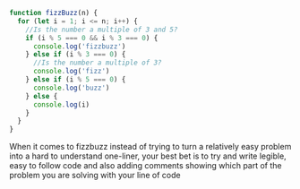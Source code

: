 ```js
function fizzBuzz(n) {
  for (let i = 1; i <= n; i++) {
    //Is the number a multiple of 3 and 5?
    if (i % 5 === 0 && i % 3 === 0) {
      console.log('fizzbuzz')
    } else if (i % 3 === 0) {
      //Is the number a multiple of 3?
      console.log('fizz')
    } else if (i % 5 === 0) {
      console.log('buzz')
    } else {
      console.log(i)
    }
  }
}
```

When it comes to fizzbuzz instead of trying to turn a relatively easy problem into a hard to understand one-liner, your best bet is to try and write legible, easy to follow code and also adding comments showing which part of the problem you are solving with your line of code
